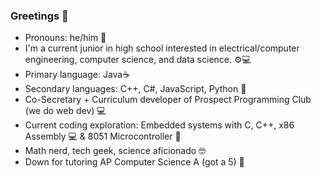 ### Greetings 👋

- Pronouns: he/him 👦
- I'm a current junior in high school interested in electrical/computer engineering, computer science, and data science. ⚙💻
- Primary language: Java☕
- Secondary languages: C++, C#, JavaScript, Python 🐍
- Co-Secretary + Curriculum developer of Prospect Programming Club (we do web dev) 💻
- Current coding exploration: Embedded systems with C, C++, x86 Assembly 💻 & 8051 Microcontroller 💾
- Math nerd, tech geek, science aficionado 🤓
- Down for tutoring AP Computer Science A (got a 5) 📕
